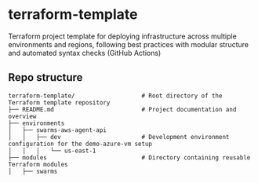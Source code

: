 # terraform-template

Terraform project template for deploying infrastructure across multiple environments and regions, following best practices with modular structure and automated syntax checks (GitHub Actions)

## Repo structure

```
terraform-template/                   # Root directory of the Terraform template repository
├── README.md                         # Project documentation and overview
├── environments                      
│   ├── swarms-aws-agent-api
│   │   ├── dev                       # Development environment configuration for the demo-azure-vm setup
│   │   │   └── us-east-1
├── modules                           # Directory containing reusable Terraform modules
│   ├── swarms
```

